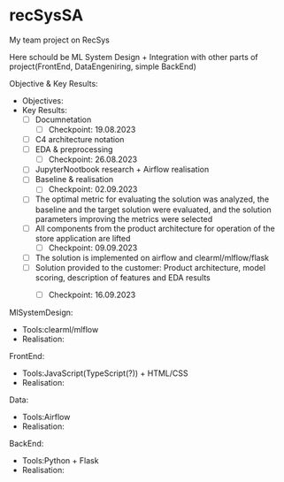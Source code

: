 # recSysSA
My team project on RecSys 

Here schould be ML System Design + Integration with other parts of project(FrontEnd, DataEngeniring, simple BackEnd) 

Objective & Key Results:
* Objectives:
* Key Results:
  - [ ] Documnetation
    - [ ] Checkpoint: 19.08.2023
  - [ ] C4 architecture notation
  - [ ] EDA & preprocessing
    - [ ] Checkpoint: 26.08.2023
  - [ ] JupyterNootbook research + Airflow realisation
  - [ ] Baseline & realisation
    - [ ] Checkpoint: 02.09.2023
  - [ ] The optimal metric for evaluating the solution was analyzed, the baseline and the target solution were evaluated, and the solution parameters improving the metrics were selected
  - [ ] All components from the product architecture for operation of the store application are lifted
    - [ ] Checkpoint: 09.09.2023
  - [ ] The solution is implemented on airflow and clearml/mlflow/flask
  - [ ] Solution provided to the customer: Product architecture, model scoring, description of features and EDA results
    - [ ] Checkpoint: 16.09.2023


MlSystemDesign:
* Tools:clearml/mlflow
* Realisation:

FrontEnd:
* Tools:JavaScript(TypeScript(?)) + HTML/CSS
* Realisation:
  
Data:
* Tools:Airflow
* Realisation:

BackEnd:
* Tools:Python + Flask
* Realisation:
